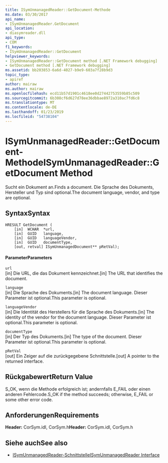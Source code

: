```yaml
---
title: ISymUnmanagedReader::GetDocument-Methode
ms.date: 03/30/2017
api_name:
- ISymUnmanagedReader.GetDocument
api_location:
- diasymreader.dll
api_type:
- COM
f1_keywords:
- ISymUnmanagedReader::GetDocument
helpviewer_keywords:
- ISymUnmanagedReader::GetDocument method [.NET Framework debugging]
- GetDocument method [.NET Framework debugging]
ms.assetid: bb203853-6a6d-4027-b9e9-603a7f28b9d3
topic_type:
- apiref
author: mairaw
ms.author: mairaw
ms.openlocfilehash: ecd11b57d1901c4618ee0d27442753559b85c509
ms.sourcegitcommit: 6b308cf6d627d78ee36dbbae8972a310ac7fd6c8
ms.translationtype: MT
ms.contentlocale: de-DE
ms.lasthandoff: 01/23/2019
ms.locfileid: "54738104"
---
```

# <a name="isymunmanagedreadergetdocument-method"></a><span data-ttu-id="e1102-102">ISymUnmanagedReader::GetDocument-Methode</span><span class="sxs-lookup"><span data-stu-id="e1102-102">ISymUnmanagedReader::GetDocument Method</span></span>
<span data-ttu-id="e1102-103">Sucht ein Dokument an.</span><span class="sxs-lookup"><span data-stu-id="e1102-103">Finds a document.</span></span> <span data-ttu-id="e1102-104">Die Sprache des Dokuments, Hersteller und Typ sind optional.</span><span class="sxs-lookup"><span data-stu-id="e1102-104">The document language, vendor, and type are optional.</span></span>  
  
## <a name="syntax"></a><span data-ttu-id="e1102-105">Syntax</span><span class="sxs-lookup"><span data-stu-id="e1102-105">Syntax</span></span>  
  
```  
HRESULT GetDocument (  
    [in]  WCHAR  *url,  
    [in]  GUID   language,  
    [in]  GUID   languageVendor,  
    [in]  GUID   documentType,  
    [out, retval] ISymUnmanagedDocument** pRetVal);  
```  
  
#### <a name="parameters"></a><span data-ttu-id="e1102-106">Parameter</span><span class="sxs-lookup"><span data-stu-id="e1102-106">Parameters</span></span>  
 `url`  
 <span data-ttu-id="e1102-107">[in] Die URL, die das Dokument kennzeichnet.</span><span class="sxs-lookup"><span data-stu-id="e1102-107">[in] The URL that identifies the document.</span></span>  
  
 `language`  
 <span data-ttu-id="e1102-108">[in] Die Sprache des Dokuments.</span><span class="sxs-lookup"><span data-stu-id="e1102-108">[in] The document language.</span></span> <span data-ttu-id="e1102-109">Dieser Parameter ist optional.</span><span class="sxs-lookup"><span data-stu-id="e1102-109">This parameter is optional.</span></span>  
  
 `languageVendor`  
 <span data-ttu-id="e1102-110">[in] Die Identität des Herstellers für die Sprache des Dokuments.</span><span class="sxs-lookup"><span data-stu-id="e1102-110">[in] The identity of the vendor for the document language.</span></span> <span data-ttu-id="e1102-111">Dieser Parameter ist optional.</span><span class="sxs-lookup"><span data-stu-id="e1102-111">This parameter is optional.</span></span>  
  
 `documentType`  
 <span data-ttu-id="e1102-112">[in] Der Typ des Dokuments.</span><span class="sxs-lookup"><span data-stu-id="e1102-112">[in] The type of the document.</span></span> <span data-ttu-id="e1102-113">Dieser Parameter ist optional.</span><span class="sxs-lookup"><span data-stu-id="e1102-113">This parameter is optional.</span></span>  
  
 `pRetVal`  
 <span data-ttu-id="e1102-114">[out] Ein Zeiger auf die zurückgegebene Schnittstelle.</span><span class="sxs-lookup"><span data-stu-id="e1102-114">[out] A pointer to the returned interface.</span></span>  
  
## <a name="return-value"></a><span data-ttu-id="e1102-115">Rückgabewert</span><span class="sxs-lookup"><span data-stu-id="e1102-115">Return Value</span></span>  
 <span data-ttu-id="e1102-116">S_OK, wenn die Methode erfolgreich ist; andernfalls E_FAIL oder einen anderen Fehlercode.</span><span class="sxs-lookup"><span data-stu-id="e1102-116">S_OK if the method succeeds; otherwise, E_FAIL or some other error code.</span></span>  
  
## <a name="requirements"></a><span data-ttu-id="e1102-117">Anforderungen</span><span class="sxs-lookup"><span data-stu-id="e1102-117">Requirements</span></span>  
 <span data-ttu-id="e1102-118">**Header:** CorSym.idl, CorSym.h</span><span class="sxs-lookup"><span data-stu-id="e1102-118">**Header:** CorSym.idl, CorSym.h</span></span>  
  
## <a name="see-also"></a><span data-ttu-id="e1102-119">Siehe auch</span><span class="sxs-lookup"><span data-stu-id="e1102-119">See also</span></span>
- [<span data-ttu-id="e1102-120">ISymUnmanagedReader-Schnittstelle</span><span class="sxs-lookup"><span data-stu-id="e1102-120">ISymUnmanagedReader Interface</span></span>](../../../../docs/framework/unmanaged-api/diagnostics/isymunmanagedreader-interface.md)
